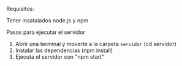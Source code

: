 
Requisitos:

Tener insatalados node.js y npm

Pasos para ejecutar el servidor

1. Abrir una terminal y moverte a la carpeta `servidor` (cd servidor)
2. Instalar las dependencias (npm install)
3. Ejecuta el servidor con "npm start"

